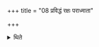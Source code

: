 +++
title = "08 प्रविद्धं रक्षः पराध्माता"

+++

<details><summary>थिते</summary>

8. He addresses with praviddhaṁ rakṣaḥ parādhmātā amitrāḥ the husks falling down from the grains.
</details>
